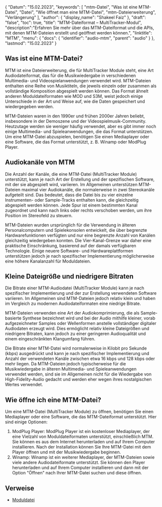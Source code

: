 {
"Datum": "15.02.2023",
  "keywords": [
"mtm-Datei",
"Was ist eine MTM-Datei",
"Datei",
"Wie öffnet man eine MTM-Datei",
"mtm-Dateierweiterung",
"Verlängerung"
],
  "author": {
"display_name": "Shakeel Faiz"
},
"draft": "false",
  "toc": true,
  "title": "MTM-Dateiformat – MultiTracker-Modul",
  "description":"Erfahren Sie mehr über das MTM-Dateiformat und die APIs, mit denen MTM-Dateien erstellt und geöffnet werden können.",
"linktitle": "MTM",
  "menu": {
    "docs": {
      "identifier": "audio-mtm",
"parent": "audio"
}
},
"lastmod": "15.02.2023"
}

## Was ist eine MTM-Datei?

MTM ist eine Dateierweiterung, die für MultiTracker Module steht, eine Art Audiodateiformat, das für die Musikwiedergabe in verschiedenen Multimedia- und Videospielanwendungen verwendet wird. MTM-Dateien enthalten eine Reihe von Musiktiteln, die jeweils einzeln oder zusammen als vollständige Komposition abgespielt werden können. Das Format ähnelt anderen Moduldateiformaten wie MOD und S3M, weist jedoch einige Unterschiede in der Art und Weise auf, wie die Daten gespeichert und wiedergegeben werden.

MTM-Dateien waren in den 1990er und frühen 2000er Jahren beliebt, insbesondere in der Demoszene und der Videospielmusik-Community. Heutzutage werden sie weniger häufig verwendet, aber es gibt immer noch einige Multimedia- und Spieleanwendungen, die das Format unterstützen. Um eine MTM-Datei abzuspielen, benötigen Sie einen Mediaplayer oder eine Software, die das Format unterstützt, z. B. Winamp oder ModPlug Player.

## Audiokanäle von MTM

Die Anzahl der Kanäle, die eine MTM-Datei (MultiTracker Module) unterstützt, kann je nach Art der Erstellung und der spezifischen Software, mit der sie abgespielt wird, variieren. Im Allgemeinen unterstützen MTM-Dateien maximal vier Audiokanäle, die normalerweise in zwei Stereokanäle aufgeteilt sind. Das bedeutet, dass die Datei bis zu vier einzelne Instrumenten- oder Sample-Tracks enthalten kann, die gleichzeitig abgespielt werden können. Jede Spur ist einem bestimmten Kanal zugeordnet und kann nach links oder rechts verschoben werden, um ihre Position im Stereofeld zu steuern.

MTM-Dateien wurden ursprünglich für die Verwendung in älteren Personalcomputern und Spielekonsolen entwickelt, die über begrenzte Hardwarefunktionen verfügten und nur eine begrenzte Anzahl von Kanälen gleichzeitig wiedergeben konnten. Die Vier-Kanal-Grenze war daher eine praktische Einschränkung, basierend auf der damals verfügbaren Technologie. Einige neuere Software- und Hardwareplattformen unterstützen jedoch je nach spezifischer Implementierung möglicherweise eine höhere Kanalanzahl für Moduldateien.

## Kleine Dateigröße und niedrigere Bitraten

Die Bitrate einer MTM-Audiodatei (MultiTracker Module) kann je nach spezifischer Implementierung und der zur Erstellung verwendeten Software variieren. Im Allgemeinen sind MTM-Dateien jedoch relativ klein und haben im Vergleich zu modernen Audiodateiformaten eine niedrige Bitrate.

MTM-Dateien verwenden eine Art der Audiokomprimierung, die als Sample-basierte Synthese bezeichnet wird und bei der Audio mithilfe kleiner, vorab aufgezeichneter Samples oder Wellenformen anstelle vollständiger digitaler Audiodaten erzeugt wird. Dies ermöglicht relativ kleine Dateigrößen und niedrigere Bitraten, kann jedoch zu einer geringeren Audioqualität und einem eingeschränkten Klangumfang führen.

Die Bitrate einer MTM-Datei wird normalerweise in Kilobit pro Sekunde (kbps) ausgedrückt und kann je nach spezifischer Implementierung und Anzahl der verwendeten Kanäle zwischen etwa 16 kbps und 128 kbps oder mehr liegen. Da MTM-Dateien jedoch typischerweise für die Musikwiedergabe in älteren Multimedia- und Spieleanwendungen verwendet werden, sind sie im Allgemeinen nicht für die Wiedergabe von High-Fidelity-Audio gedacht und werden eher wegen ihres nostalgischen Wertes verwendet.

## Wie öffne ich eine MTM-Datei?

Um eine MTM-Datei (MultiTracker Module) zu öffnen, benötigen Sie einen Mediaplayer oder eine Software, die das MTM-Dateiformat unterstützt. Hier sind einige Optionen:

1. ModPlug Player: ModPlug Player ist ein kostenloser Mediaplayer, der eine Vielzahl von Moduldateiformaten unterstützt, einschließlich MTM. Sie können es aus dem Internet herunterladen und auf Ihrem Computer installieren. Nach der Installation können Sie Ihre MTM-Datei mit dem Player öffnen und mit der Musikwiedergabe beginnen.
2. Winamp: Winamp ist ein weiterer Mediaplayer, der MTM-Dateien sowie viele andere Audiodateiformate unterstützt. Sie können den Player herunterladen und auf Ihrem Computer installieren und dann mit der Option "Öffnen" nach Ihrer MTM-Datei suchen und diese öffnen.

## Verweise
* [Moduldatei](https://en.wikipedia.org/wiki/Module_file)

